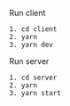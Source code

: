 Run client

    1. cd client
    2. yarn
    3. yarn dev

Run server

    1. cd server
    2. yarn
    3. yarn start
